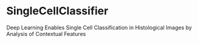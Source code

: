 # SingleCellClassifier
Deep Learning Enables Single Cell Classification in Histological Images by Analysis of Contextual Features
